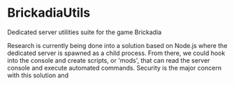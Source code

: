 # BrickadiaUtils
Dedicated server utilities suite for the game Brickadia

Research is currently being done into a solution based on Node.js where the dedicated server is spawned as a child process. From there, we could hook into the console and create scripts, or 'mods', that can read the server console and execute automated commands. Security is the major concern with this solution and 
